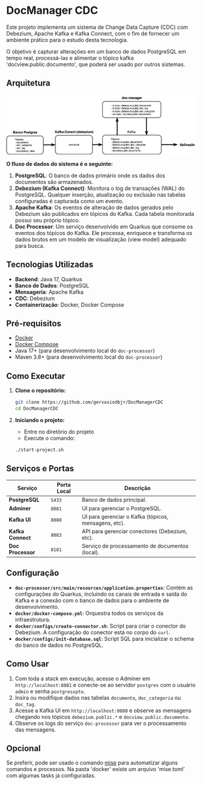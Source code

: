 # DocManager CDC

Este projeto implementa um sistema de Change Data Capture (CDC) com Debezium, Apache Kafka e Kafka Connect, com o fim de fornecer um ambiente prático para o estudo desta tecnologia.

O objetivo é capturar alterações em um banco de dados PostgreSQL em tempo real, processá-las e alimentar o tópico kafka 'docview.public.documento', que poderá ser usado por outros sistemas.

## Arquitetura

![Esquema](assets/Esquema.png)

**O fluxo de dados do sistema é o seguinte:**

1. **PostgreSQL**: O banco de dados primário onde os dados dos documentos são armazenados.
2. **Debezium (Kafka Connect)**: Monitora o log de transações (WAL) do PostgreSQL. Qualquer inserção, atualização ou exclusão nas tabelas configuradas é capturada como um evento.
3. **Apache Kafka**: Os eventos de alteração de dados gerados pelo Debezium são publicados em tópicos do Kafka. Cada tabela monitorada possui seu próprio tópico.
4. **Doc Processor**: Um serviço desenvolvido em Quarkus que consome os eventos dos tópicos do Kafka. Ele processa, enriquece e transforma os dados brutos em um modelo de visualização (view model) adequado para busca.

## Tecnologias Utilizadas

- **Backend**: Java 17, Quarkus
- **Banco de Dados**: PostgreSQL
- **Mensageria**: Apache Kafka
- **CDC**: Debezium
- **Containerização**: Docker, Docker Compose

## Pré-requisitos

- [Docker](https://www.docker.com/get-started)
- [Docker Compose](https://docs.docker.com/compose/install/)
- Java 17+ (para desenvolvimento local do `doc-processor`)
- Maven 3.8+ (para desenvolvimento local do `doc-processor`)

## Como Executar

1. **Clone o repositório:**

   ```bash
   git clone https://github.com/gervasiodbjr/DocManagerCDC
   cd DocManagerCDC
   ```
2. **Iniciando o projeto:**

   - Entre no diretório do projeto
   - Execute o comando:

   ```bash
   ./start-project.sh
   ```

## Serviços e Portas

| Serviço                | Porta Local | Descrição                                           |
| ----------------------- | ----------- | ----------------------------------------------------- |
| **PostgreSQL**    | `5433`    | Banco de dados principal.                             |
| **Adminer**       | `8081`    | UI para gerenciar o PostgreSQL.                       |
| **Kafka UI**      | `8080`    | UI para gerenciar o Kafka (tópicos, mensagens, etc). |
| **Kafka Connect** | `8083`    | API para gerenciar conectores (Debezium, etc).        |
| **Doc Processor** | `8181`    | Serviço de processamento de documentos (local).      |

## Configuração

- **`doc-processor/src/main/resources/application.properties`**: Contém as configurações do Quarkus, incluindo os canais de entrada e saída do Kafka e a conexão com o banco de dados para o ambiente de desenvolvimento.
- **`docker/docker-compose.yml`**: Orquestra todos os serviços da infraestrutura.
- **`docker/configs/create-connector.sh`**: Script para criar o conector do Debezium. A configuração do conector está no corpo do `curl`.
- **`docker/configs/init-database.sql`**: Script SQL para inicializar o schema do banco de dados no PostgreSQL.

## Como Usar

1. Com toda a stack em execução, acesse o Adminer em `http://localhost:8081` e conecte-se ao servidor `postgres` com o usuário `admin` e senha `postgresxpto`.
2. Insira ou modifique dados nas tabelas `documento`, `doc_categoria` ou `doc_tag`.
3. Acesse a Kafka UI em `http://localhost:8080` e observe as mensagens chegando nos tópicos `debezium.public.*` e `docview.public.documento`.
4. Observe os logs do serviço `doc-processor` para ver o processamento das mensagens.

## Opcional

Se preferir, pode ser usado o comando [mise](https://github.com/jdx/mise) para automatizar alguns comandos e processos. Na pasta 'docker' existe um arquivo 'mise.toml' com algumas tasks já configuradas.
